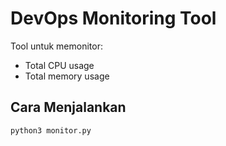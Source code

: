 
# DevOps Monitoring Tool

Tool untuk memonitor:
- Total CPU usage
- Total memory usage

## Cara Menjalankan
```bash
python3 monitor.py
